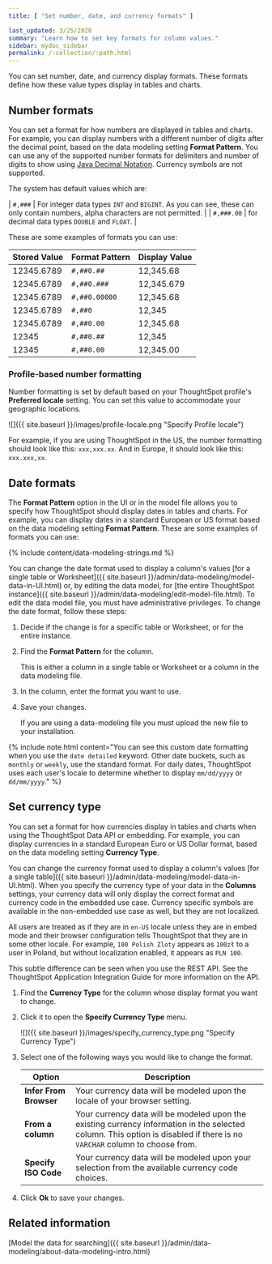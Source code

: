 ```yaml
---
title: [ "Set number, date, and currency formats" ]

last_updated: 3/25/2020
summary: "Learn how to set key formats for column values."
sidebar: mydoc_sidebar
permalink: /:collection/:path.html
---
```

You can set number, date, and currency display formats. These formats define how
these value types display in tables and charts.

## Number formats

You can set a format for how numbers are displayed in tables and charts. For
example, you can display numbers with a different number of digits after the
decimal point, based on the data modeling setting **Format Pattern**. You can
use any of the supported number formats for delimiters and number of digits to
show using [Java Decimal
Notation](http://docs.oracle.com/javase/7/docs/api/java/text/DecimalFormat.html).
Currency symbols are not supported.

The system has default values which are:

| `#,###` | For integer data types `INT` and `BIGINT`. As you can see, these can only contain numbers, alpha characters are not permitted. |
| `#,###.00` | for decimal data types `DOUBLE` and `FLOAT`. |

These are some examples of formats you can use:

|Stored Value|Format Pattern|Display Value|
|------------|--------------|-------------|
|12345.6789|`#,##0.##`|12,345.68|
|12345.6789|`#,##0.###`|12,345.679|
|12345.6789|`#,##0.00000`|12,345.68|
|12345.6789|`#,##0`|12,345|
|12345.6789|`#,##0.00`|12,345.68|
|12345|`#,##0.##`|12,345|
|12345|`#,##0.00`|12,345.00|

### Profile-based number formatting

Number formatting is set by default based on your ThoughtSpot profile's
**Preferred locale** setting. You can set this value to accommodate your
geographic locations.

![]({{ site.baseurl }}/images/profile-locale.png "Specify Profile locale")


For example, if you are using ThoughtSpot in the US, the number formatting
should look like this: `xxx,xxx.xx`. And in Europe, it should look like this:
`xxx.xxx,xx`.

## Date formats

The **Format Pattern** option in the UI or in the model file allows you to specify how ThoughtSpot should display dates in tables and charts. For example, you can display dates in a standard European or US format based on the data modeling setting **Format Pattern**.
These are some examples of formats you can use:

{% include content/data-modeling-strings.md %}

You can change the date format used to display a column's values [for a single
table or Worksheet]({{ site.baseurl }}/admin/data-modeling/model-data-in-UI.html) or, by
editing the data model, for [the entire ThoughtSpot instance]({{ site.baseurl
}}/admin/data-modeling/edit-model-file.html). To edit the data model file, you must have administrative privileges. To change the date format, follow these steps:

1. Decide if the change is for a specific table or Worksheet, or for the entire instance.

2. Find the **Format Pattern** for the column.

   This is either a column in a single table or Worksheet or a column in the data modeling file.

3. In the column, enter the format you want to use.

4. Save your changes.

   If you are using a data-modeling file you must upload the new file to your installation.

{% include note.html content="You can see this custom date formatting when you use the <code>date detailed</code> keyword. Other date buckets, such as <code>monthly</code> or <code>weekly</code>, use the standard format. For daily dates, ThoughtSpot uses each user's locale to determine whether to display <code>mm/dd/yyyy</code> or <code>dd/mm/yyyy</code>." %}

## Set currency type

You can set a format for how currencies display in tables and charts when
using the ThoughtSpot Data API or embedding. For example, you can display
currencies in a standard European Euro or US Dollar format, based on the data
modeling setting **Currency Type**.

You can change the currency format used to display a column's values [for a
single table]({{ site.baseurl }}/admin/data-modeling/model-data-in-UI.html).
When you specify the currency type of your data in the **Columns** settings, your
currency data will only display the correct format and currency code in the
embedded use case. Currency specific symbols are available in the non-embedded
use case as well, but they are not localized.

All users are treated as if they are in `en-US` locale unless they are in embed
mode and their browser configuration tells ThoughtSpot that they are in some
other locale. For example, `100 Polish Zloty` appears as `100zł` to a user in
Poland, but without localization enabled, it appears as `PLN 100`.

This subtle difference can be seen when you use the REST API. See the
ThoughtSpot Application Integration Guide for more information on the API.

1. Find the **Currency Type** for the column whose display format you want to change.

2. Click it to open the **Specify Currency Type** menu.

     ![]({{ site.baseurl }}/images/specify_currency_type.png "Specify Currency Type")

3. Select one of the following ways you would like to change the format.

    | Option                  | Description |
    | ------------------------|----------|
    | **Infer From Browser** | Your currency data will be modeled upon the locale of your browser setting. |
    | **From a column** | Your currency data will be modeled upon the existing currency information in the selected column. This option is disabled if there is no `VARCHAR` column to choose from.
    | **Specify ISO Code** | Your currency data will be modeled upon your selection from the available currency code choices. |

4. Click **Ok** to save your changes.


## Related information  

[Model the data for searching]({{ site.baseurl }}/admin/data-modeling/about-data-modeling-intro.html)
